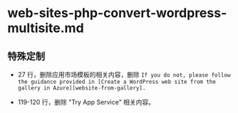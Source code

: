 # web-sites-php-convert-wordpress-multisite.md

## 特殊定制

* 27 行，删除应用市场模板的相关内容，删除 `If you do not, please follow the guidance provided in [Create a WordPress web site from the gallery in Azure][website-from-gallery].`

* 119-120 行，删除 "Try App Service" 相关内容。